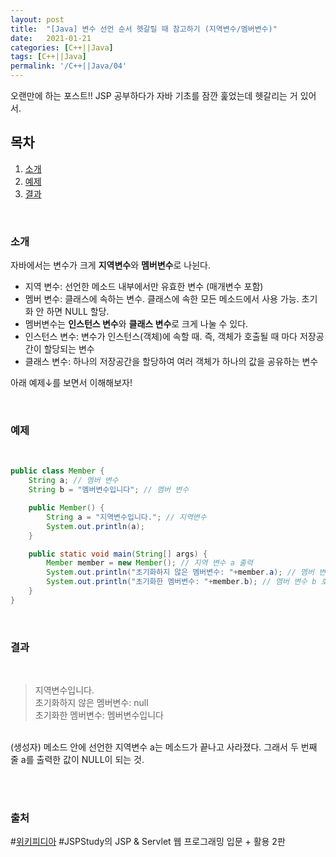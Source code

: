 ```yaml
---
layout: post
title:  "[Java] 변수 선언 순서 헷갈릴 때 참고하기 (지역변수/멤버변수)"
date:   2021-01-21
categories: [C++||Java]
tags: [C++||Java]
permalink: '/C++||Java/04'
---
```


오랜만에 하는 포스트!! JSP 공부하다가 자바 기초를 잠깐 훑었는데 헷갈리는 거 있어서.

## 목차

1. [소개](#소개)
2. [예제](#예제)
3. [결과](#결과)

<br>

### 소개

자바에서는 변수가 크게 **지역변수**와 **멤버변수**로 나뉜다.
* 지역 변수: 선언한 메소드 내부에서만 유효한 변수 (매개변수 포함)
* 멤버 변수: 클래스에 속하는 변수. 클래스에 속한 모든 메소드에서 사용 가능. 초기화 안 하면 NULL 할당.
* 멤버변수는 **인스턴스 변수**와 **클래스 변수**로 크게 나눌 수 있다.
* 인스턴스 변수: 변수가 인스턴스(객체)에 속할 때. 즉, 객체가 호출될 때 마다 저장공간이 할당되는 변수
* 클래스 변수: 하나의 저장공간을 할당하여 여러 객체가 하나의 값을 공유하는 변수

아래 예제&darr;를 보면서 이해해보자!

<br>

### 예제

<br>

```java
public class Member {
    String a; // 멤버 변수
    String b = "멤버변수입니다"; // 멤버 변수

    public Member() {
        String a = "지역변수입니다."; // 지역변수
        System.out.println(a);
    }

    public static void main(String[] args) {
        Member member = new Member(); // 지역 변수 a 출력
        System.out.println("초기화하지 않은 멤버변수: "+member.a); // 멤버 변수 a 호출
        System.out.println("초기화한 멤버변수: "+member.b); // 멤버 변수 b 호출
    }
}
```

<br>

### 결과

<br>

> 지역변수입니다.<br>
> 초기화하지 않은 멤버변수: null<br>
> 초기화한 멤버변수: 멤버변수입니다<br>

<br>
(생성자) 메소드 안에 선언한 지역변수 a는 메소드가 끝나고 사라졌다. 그래서 두 번째 줄 a를 출력한 값이 NULL이 되는 것.

<br><br>

### 출처
#[위키피디아](https://ko.wikipedia.org/wiki/%EB%A9%A4%EB%B2%84_%EB%B3%80%EC%88%98)
#JSPStudy의 JSP & Servlet 웹 프로그래밍 입문 + 활용 2판